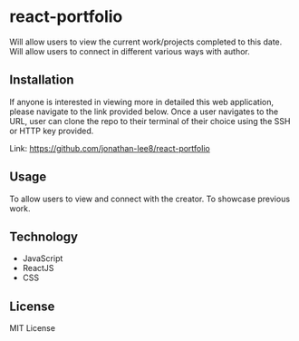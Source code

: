 # react-portfolio

Will allow users to view the current work/projects completed to this date. Will allow users to connect in different various ways with author.


## Installation

If anyone is interested in viewing more in detailed this web application, please navigate to the link provided below. Once a user navigates to the URL, user can clone the repo to their terminal of their choice using the SSH or HTTP key provided.

Link: https://github.com/jonathan-lee8/react-portfolio

## Usage

To allow users to view and connect with the creator. To showcase previous work.

## Technology

- JavaScript
- ReactJS
- CSS

## License

MIT License
